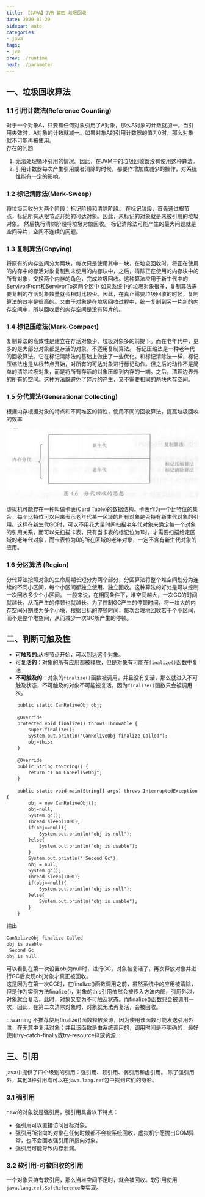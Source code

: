 ```yaml
---
title: 【JAVA】JVM 篇四 垃圾回收
date: 2020-07-29
sidebar: auto
categories:
- java
tags:
- jvm
prev: ./runtime
next: ./parameter
---
```


## 一、垃圾回收算法

### 1.1 引用计数法(Reference Counting)
对于一个对象A，只要有任何对象引用了A对象，那么A对象的计数就加一，当引用失效时，A对象的计数就减一。如果对象A的引用计数器的值为0时，那么对象就不可能再被使用。  
存在的问题
1. 无法处理循环引用的情况。因此，在JVM中的垃圾回收器没有使用这种算法。
2. 引用计数器每次产生引用或者消除的时候，都要作增加或减少的操作，对系统性能有一定的影响。

### 1.2 标记清除法(Mark-Sweep)
将垃圾回收分为两个阶段：标记阶段和清除阶段。
在标记阶段，首先通过根节点，标记所有从根节点开始的可达对象。因此，未标记的对象就是未被引用的垃圾对象。
然后执行清除阶段将垃圾对象回收。
标记清除法可能产生的最大问题就是空间碎片，空间不连续的问题。

### 1.3 复制算法(Copying)
将原有的内存空间分为两块，每次只是使用其中一块，在垃圾回收时，将正在使用的内存中的存活对象复制到未使用的内存块中，之后，清除正在使用的内存块中的所有对象，交换两个内存的角色，完成垃圾回收。这种算法应用于新生代中的ServivorFrom和ServivorTo这两个区中
如果系统中的垃圾对象很多，复制算法需要复制的存活对象数量就会相对比较少。因此，在真正需要垃圾回收的时候，复制算法的效率是很高的。又由于对象是在垃圾回收过程中，统一复制到另一片新的内存空间中，所以回收后的内存空间是没有碎片的。

### 1.4 标记压缩法(Mark-Compact)
复制算法的高效性是建立在存活对象少、垃圾对象多的前提下。而在老年代中，更多的是大部分对象都是存活的对象。不适用复制算法。
标记压缩法是一种老年代的回收算法。它在标记清除法的基础上做出了一些优化。和标记清除法一样，标记压缩法也是从根节点开始，对所有的可达对象进行标记动作。但之后的动作不是简单的清除垃圾对象，而是将所有存活的对象压缩到内存的一端。之后，清理边界外的所有的空间。这种方法既避免了碎片的产生，又不需要相同的两块内存空间。

### 1.5 分代算法(Generational Collecting)
根据内存根据对象的特点和不同堆区的特性，使用不同的回收算法，提高垃圾回收的效率

<center>

![分代算法](./img/gen.png)

</center>

虚拟机可能存在一种叫做卡表(Card Table)的数据结构。卡表作为一个比特位的集合，每个比特位可以用来表示老年代某一区域的所有对象是否持有新生代对象的引用。这样在新生代GC时，可以不用花大量时间扫描老年代对象来确定每一个对象的引用关系，而可以先扫描卡表，只有当卡表的标记位为1时，才需要扫描给定区域的老年代对象，而卡表位为0的所在区域的老年对象，一定不含有新生代对象的应用。

### 1.6 分区算法 (Region)
分代算法按照对象的生命周期长短分为两个部分，分区算法将整个堆空间划分为连续的不同小区间，每个小区间都独立使用、独立回收。这种算法的好处是可以控制一次回收多少个小区间。
一般来说，在相同条件下，堆空间越大，一次GC的时间就越长，从而产生的停顿也就越长。为了控制GC产生的停顿时间，将一块大的内存空间分割成为多个小块，根据目标的停顿时间，每次合理地回收若干个小区间，而不是整个堆空间，从而减少一次GC所产生的停顿。

## 二、判断可触及性
- **可触及的**:从根节点开始，可以到达这个对象。
- **可复活的**：对象的所有应用都被释放，但是对象有可能在`finalize()`函数中复活
- **不可触及的**：对象的`finalize()`函数被调用，并且没有复活，那么就进入不可触及状态，不可触及的对象不可能被复活，因为`finalize()`函数只会被调用一次。
```
    public static CanReliveObj obj;

    @Override
    protected void finalize() throws Throwable {
        super.finalize();
        System.out.println("CanReliveObj finalize Called");
        obj=this;
    }

    @Override
    public String toString() {
        return "I am CanReliveObj";
    }

    public static void main(String[] args) throws InterruptedException {
        obj = new CanReliveObj();
        obj=null;
        System.gc();
        Thread.sleep(1000);
        if(obj==null){
            System.out.println("obj is null");
        }else{
            System.out.println("obj is usable");
        }
        System.out.println(" Second Gc");
        obj = null;
        System.gc();
        Thread.sleep(1000);
        if(obj==null){
            System.out.println("obj is null");
        }else{
            System.out.println("obj is usable");
        }
    }
```

输出
```
CanReliveObj finalize Called
obj is usable
 Second Gc
obj is null
```

可以看到在第一次设置obj为null时，进行GC，对象被复活了，再次释放对象并进行GC后发现obj对象才真正被回收。  
这是因为在第一次GC时，在finalize()函数调用之前，虽然系统中的应用被清除，但是作为实例方法finalize()，对象的this引用依然会被传入方法内部，引用外泄，对象就会复活，此时，对象又变为不可触及状态。而finalize()函数只会被调用一次，因此，在第二次清除对象时，对象就无法再复活，会被回收。

:::warning
不推荐使用finalize()函数释放资源，因为使用该函数可能发送引用外泄，在无意中复活对象；并且该函数是由系统调用的，调用时间是不明确的，最好使用try-catch-finally或try-resource释放资源
:::

## 三、引用
java中提供了四个级别的引用：强引用、软引用、弱引用和虚引用。
除了强引用外，其他3种引用均可以在`java.lang.ref`包中找到它们的身影。
### 3.1 强引用
new的对象就是强引用，强引用具备以下特点：
- 强引用可以直接访问目标对象。
- 强引用所指向的对象在任何时候都不会被系统回收，虚拟机宁愿抛出OOM异常，也不会回收强引用所指向对象。
- 强引用可能导致内存泄漏。

### 3.2 软引用-可被回收的引用
一个对象只持有软引用，那么当堆空间不足时，就会被回收。软引用使用`java.lang.ref.SoftReference`类实现。